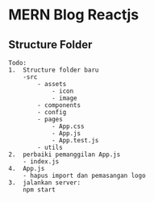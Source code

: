 # MERN Blog Reactjs

## Structure Folder

    Todo:
    1.  Structure folder baru
        -src
            - assets
                - icon
                - image
            - components
            - config
            - pages
                - App.css
                - App.js
                - App.test.js
            - utils
    2.  perbaiki pemanggilan App.js
        - index.js
    4.  App.js
        - hapus import dan pemasangan logo
    3.  jalankan server:
        npm start
